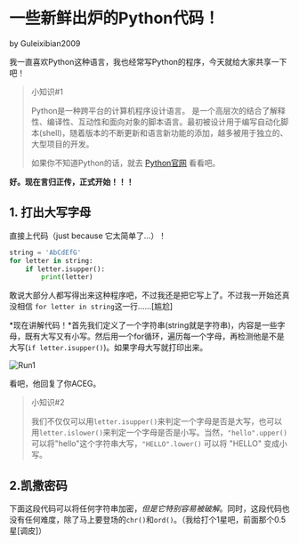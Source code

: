 # 一些新鲜出炉的Python代码！

by Guleixibian2009  

我一直喜欢Python这种语言，我也经常写Python的程序，今天就给大家共享一下吧！  

> 小知识#1  
>
> Python是一种跨平台的计算机程序设计语言。 是一个高层次的结合了解释性、编译性、互动性和面向对象的脚本语言。最初被设计用于编写自动化脚本(shell)，随着版本的不断更新和语言新功能的添加，越多被用于独立的、大型项目的开发。  
>
> 如果你不知道Python的话，就去 [Python官网](https://www.python.org/about/gettingstarted/) 看看吧。

**好。现在言归正传，正式开始！！！**

## 1. 打出大写字母

直接上代码（just because 它太简单了...）！  

```python
string = 'AbCdEfG'
for letter in string:
	if letter.isupper():
		print(letter)
```

敢说大部分人都写得出来这种程序吧，不过我还是把它写上了。不过我一开始还真没相信 `for letter in string`这一行......[尴尬]  

*现在讲解代码！*首先我们定义了一个字符串(string就是字符串)，内容是一些字母，既有大写又有小写。然后用一个for循环，遍历每一个字母，再检测他是不是大写(`if letter.isupper()`)。如果字母大写就打印出来。  

![Run1](https://guleixibian2009.github.io/Sourse/Pics/Code/Python/#1/run1.png)  

看吧，他回复了你ACEG。  

> 小知识#2  
>
> 我们不仅仅可以用`letter.isupper()`来判定一个字母是否是大写，也可以用`letter.islower()`来判定一个字母是否是小写。当然，`"hello".upper()`可以将"hello"这个字符串大写，`"HELLO".lower()` 可以将 "HELLO" 变成小写。

## 2.凯撒密码

下面这段代码可以将任何字符串加密，*但是它特别容易被破解*。同时，这段代码也没有任何难度，除了马上要登场的`chr()`和`ord()`。（我给打个1星吧，前面那个0.5星[调皮]）
